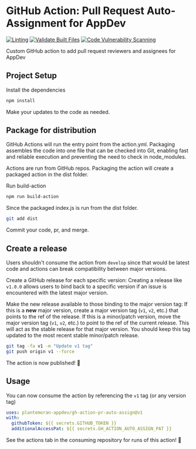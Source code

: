 # GitHub Action: Pull Request Auto-Assignment for AppDev

[![Linting][img-gh-action-lint-badge]][gh-action-lint]
[![Validate Built Files][img-gh-action-vbf-badge]][gh-action-vbf]
[![Code Vulnerability Scanning][img-gh-action-cvs-badge]][gh-action-cvs]

Custom GitHub action to add pull request reviewers and assignees for AppDev

## Project Setup

Install the dependencies

```bash
npm install
```

Make your updates to the code as needed.

## Package for distribution

GitHub Actions will run the entry point from the action.yml.
Packaging assembles the code into one file that can be checked into Git, enabling fast and reliable execution and preventing the need to check in node_modules.

Actions are run from GitHub repos.
Packaging the action will create a packaged action in the dist folder.

Run build-action

```bash
npm run build-action
```

Since the packaged index.js is run from the dist folder.

```bash
git add dist
```

Commit your code, pr, and merge.

## Create a release

Users shouldn't consume the action from `develop` since that would be latest code and actions can break compatibility between major versions.

Create a GitHub release for each specific version:
Creating a release like `v1.0.0` allows users to bind back to a specific version if an issue is encountered with the latest major version.

Make the new release available to those binding to the major version tag:
If this is a **new** major version, create a major version tag (`v1`, `v2`, etc.) that points to the ref of the release.
If this is a minor/patch version, move the major version tag (`v1`, `v2`, etc.) to point to the ref of the current release.
This will act as the stable release for that major version.
You should keep this tag updated to the most recent stable minor/patch release.

```bash
git tag -fa v1 -m "Update v1 tag"
git push origin v1 --force
```

The action is now published! :rocket:

## Usage

You can now consume the action by referencing the `v1` tag (or any version tag)

```yaml
uses: plantemoran-appdev/gh-action-pr-auto-assign@v1
with:
  githubToken: ${{ secrets.GITHUB_TOKEN }}
  additionalAccessPat: ${{ secrets.GH_ACTION_AUTO_ASSIGN_PAT }}
```

See the actions tab in the consuming repository for runs of this action! :rocket:

<!-- reference urls -->

[gh-action-cvs]: ../../../actions/workflows/code-analysis.yml
[gh-action-lint]: ../../../actions/workflows/linting.yaml
[gh-action-vbf]: ../../../actions/workflows/validate-built-files.yaml
[img-gh-action-cvs-badge]: ../../../actions/workflows/code-analysis.yml/badge.svg
[img-gh-action-lint-badge]: ../../../actions/workflows/linting.yaml/badge.svg
[img-gh-action-vbf-badge]: ../../../actions/workflows/validate-built-files.yaml/badge.svg
